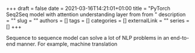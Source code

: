 +++ 
draft = false
date = 2021-03-16T14:21:01+01:00
title = "PyTorch Seq2Seq model with attention understanding layer from from "
description = ""
slug = ""
authors = []
tags = []
categories = []
externalLink = ""
series = []
+++


Sequence to sequence model can solve a lot of NLP problems in an end-to-end manner. For example, machine
translation
